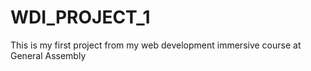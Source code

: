 # WDI_PROJECT_1
This is my first project from my web development immersive course at General Assembly
